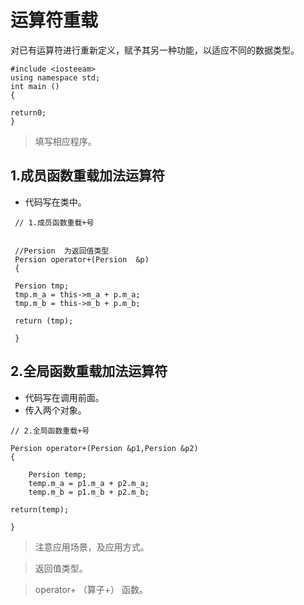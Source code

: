 # 运算符重载

对已有运算符进行重新定义，赋予其另一种功能，以适应不同的数据类型。

```
#include <iosteeam>
using namespace std;
int main ()
{

return0;
}
```
> 填写相应程序。



## 1.成员函数重载加法运算符

- 代码写在类中。


```
 // 1.成员函数重载+号


 //Persion  为返回值类型
 Persion operator+(Persion  &p)    
 {

 Persion tmp;
 tmp.m_a = this->m_a + p.m_a;
 tmp.m_b = this->m_b + p.m_b;

 return (tmp);

 }
```


## 2.全局函数重载加法运算符

- 代码写在调用前面。
- 传入两个对象。

```
// 2.全局函数重载+号

Persion operator+(Persion &p1,Persion &p2)
{

    Persion temp;
    temp.m_a = p1.m_a + p2.m_a;
    temp.m_b = p1.m_b + p2.m_b;

return(temp); 

}
```

> 注意应用场景，及应用方式。

> 返回值类型。

> operator+ （算子+） 函数。